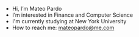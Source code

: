 - Hi, I’m Mateo Pardo
- I’m interested in Finance and Computer Science
- I'm currently studying at New York University
- How to reach me: mateopardo@me.com

<!---
matpardo1/matpardo1 is a ✨ special ✨ repository because its `README.md` (this file) appears on your GitHub profile.
You can click the Preview link to take a look at your changes.
--->
